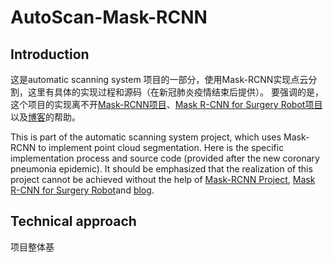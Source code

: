 # AutoScan-Mask-RCNN

## Introduction

这是automatic scanning system 项目的一部分，使用Mask-RCNN实现点云分割，这里有具体的实现过程和源码（在新冠肺炎疫情结束后提供）。
要强调的是，这个项目的实现离不开[Mask-RCNN项目](https://github.com/matterport/Mask_RCNN)、[Mask R-CNN for Surgery Robot项目](https://github.com/SUYEgit/Surgery-Robot-Detection-Segmentation)以及[博客](https://engineering.matterport.com/splash-of-color-instance-segmentation-with-mask-r-cnn-and-tensorflow-7c761e238b46)的帮助。

This is part of the automatic scanning system project, which uses Mask-RCNN to implement point cloud segmentation. Here is the specific implementation process and source code (provided after the new coronary pneumonia epidemic).
It should be emphasized that the realization of this project cannot be achieved without the help of [Mask-RCNN Project](https://github.com/matterport/Mask_RCNN), [Mask R-CNN for Surgery Robot](https://github.com/SUYEgit/Surgery-Robot-Detection-Segmentation)and [blog](https://engineering.matterport.com/splash-of-color-instance-segmentation-with-mask-r-cnn-and-tensorflow-7c761e238b46).

## Technical approach

项目整体基


